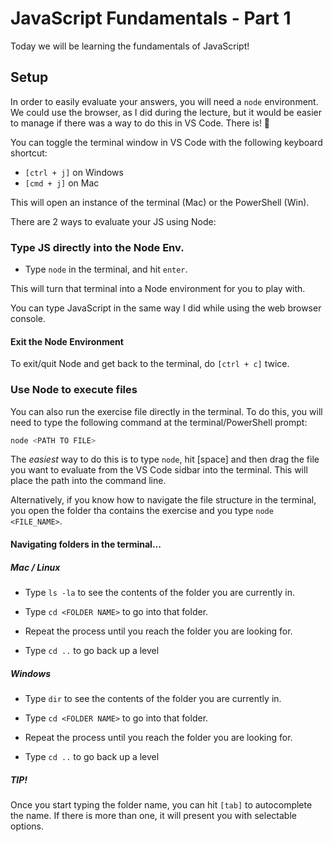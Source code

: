 # JavaScript Fundamentals - Part 1

Today we will be learning the fundamentals of JavaScript!

## Setup

In order to easily evaluate your answers, you will need a `node` environment. We could use the browser, as I did during the lecture, but it would be easier to manage if there was a way to do this in VS Code. There is! 🤯

You can toggle the terminal window in VS Code with the following keyboard shortcut:

- `[ctrl + j]` on Windows
- `[cmd + j]` on Mac

This will open an instance of the terminal (Mac) or the PowerShell (Win).

There are 2 ways to evaluate your JS using Node:

### Type JS directly into the Node Env.

- Type `node` in the terminal, and hit `enter`.

This will turn that terminal into a Node environment for you to play with.

You can type JavaScript in the same way I did while using the web browser console.

#### Exit the Node Environment

To exit/quit Node and get back to the terminal, do `[ctrl + c]` twice.

### Use Node to execute files

You can also run the exercise file directly in the terminal. To do this, you will need to type the following command at the terminal/PowerShell prompt:

```js
node <PATH TO FILE>
```

The _easiest_ way to do this is to type `node`, hit [space] and then drag the file you want to evaluate from the VS Code sidbar into the terminal. This will place the path into the command line.

Alternatively, if you know how to navigate the file structure in the terminal, you open the folder tha contains the exercise and you type `node <FILE_NAME>`.

#### Navigating folders in the terminal...

##### Mac / Linux

- Type `ls -la` to see the contents of the folder you are currently in.
- Type `cd <FOLDER NAME>` to go into that folder.
- Repeat the process until you reach the folder you are looking for.

- Type `cd ..` to go back up a level

##### Windows

- Type `dir` to see the contents of the folder you are currently in.
- Type `cd <FOLDER NAME>` to go into that folder.
- Repeat the process until you reach the folder you are looking for.

- Type `cd ..` to go back up a level

##### TIP!

Once you start typing the folder name, you can hit `[tab]` to autocomplete the name. If there is more than one, it will present you with selectable options.
